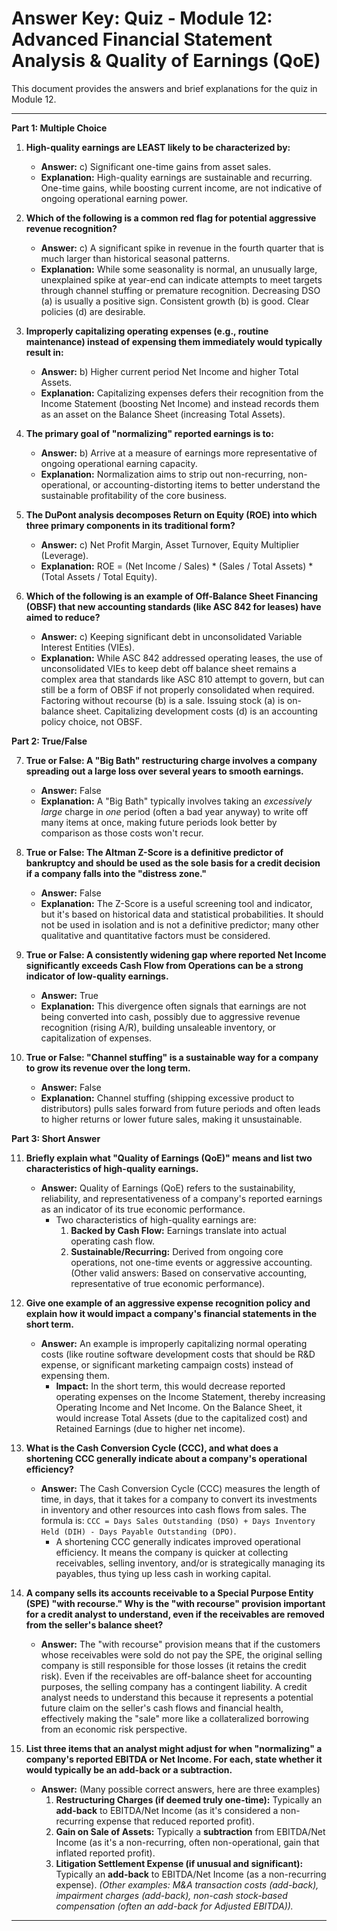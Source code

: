 # Answer Key: Quiz - Module 12: Advanced Financial Statement Analysis & Quality of Earnings (QoE)

This document provides the answers and brief explanations for the quiz in Module 12.

---

**Part 1: Multiple Choice**

1.  **High-quality earnings are LEAST likely to be characterized by:**
    *   **Answer:** c) Significant one-time gains from asset sales.
    *   **Explanation:** High-quality earnings are sustainable and recurring. One-time gains, while boosting current income, are not indicative of ongoing operational earning power.

2.  **Which of the following is a common red flag for potential aggressive revenue recognition?**
    *   **Answer:** c) A significant spike in revenue in the fourth quarter that is much larger than historical seasonal patterns.
    *   **Explanation:** While some seasonality is normal, an unusually large, unexplained spike at year-end can indicate attempts to meet targets through channel stuffing or premature recognition. Decreasing DSO (a) is usually a positive sign. Consistent growth (b) is good. Clear policies (d) are desirable.

3.  **Improperly capitalizing operating expenses (e.g., routine maintenance) instead of expensing them immediately would typically result in:**
    *   **Answer:** b) Higher current period Net Income and higher Total Assets.
    *   **Explanation:** Capitalizing expenses defers their recognition from the Income Statement (boosting Net Income) and instead records them as an asset on the Balance Sheet (increasing Total Assets).

4.  **The primary goal of "normalizing" reported earnings is to:**
    *   **Answer:** b) Arrive at a measure of earnings more representative of ongoing operational earning capacity.
    *   **Explanation:** Normalization aims to strip out non-recurring, non-operational, or accounting-distorting items to better understand the sustainable profitability of the core business.

5.  **The DuPont analysis decomposes Return on Equity (ROE) into which three primary components in its traditional form?**
    *   **Answer:** c) Net Profit Margin, Asset Turnover, Equity Multiplier (Leverage).
    *   **Explanation:** ROE = (Net Income / Sales) * (Sales / Total Assets) * (Total Assets / Total Equity).

6.  **Which of the following is an example of Off-Balance Sheet Financing (OBSF) that new accounting standards (like ASC 842 for leases) have aimed to reduce?**
    *   **Answer:** c) Keeping significant debt in unconsolidated Variable Interest Entities (VIEs).
    *   **Explanation:** While ASC 842 addressed operating leases, the use of unconsolidated VIEs to keep debt off balance sheet remains a complex area that standards like ASC 810 attempt to govern, but can still be a form of OBSF if not properly consolidated when required. Factoring without recourse (b) is a sale. Issuing stock (a) is on-balance sheet. Capitalizing development costs (d) is an accounting policy choice, not OBSF.

**Part 2: True/False**

7.  **True or False: A "Big Bath" restructuring charge involves a company spreading out a large loss over several years to smooth earnings.**
    *   **Answer:** False
    *   **Explanation:** A "Big Bath" typically involves taking an *excessively large* charge in *one* period (often a bad year anyway) to write off many items at once, making future periods look better by comparison as those costs won't recur.

8.  **True or False: The Altman Z-Score is a definitive predictor of bankruptcy and should be used as the sole basis for a credit decision if a company falls into the "distress zone."**
    *   **Answer:** False
    *   **Explanation:** The Z-Score is a useful screening tool and indicator, but it's based on historical data and statistical probabilities. It should not be used in isolation and is not a definitive predictor; many other qualitative and quantitative factors must be considered.

9.  **True or False: A consistently widening gap where reported Net Income significantly exceeds Cash Flow from Operations can be a strong indicator of low-quality earnings.**
    *   **Answer:** True
    *   **Explanation:** This divergence often signals that earnings are not being converted into cash, possibly due to aggressive revenue recognition (rising A/R), building unsaleable inventory, or capitalization of expenses.

10. **True or False: "Channel stuffing" is a sustainable way for a company to grow its revenue over the long term.**
    *   **Answer:** False
    *   **Explanation:** Channel stuffing (shipping excessive product to distributors) pulls sales forward from future periods and often leads to higher returns or lower future sales, making it unsustainable.

**Part 3: Short Answer**

11. **Briefly explain what "Quality of Earnings (QoE)" means and list two characteristics of high-quality earnings.**
    *   **Answer:** Quality of Earnings (QoE) refers to the sustainability, reliability, and representativeness of a company's reported earnings as an indicator of its true economic performance.
        *   Two characteristics of high-quality earnings are:
            1.  **Backed by Cash Flow:** Earnings translate into actual operating cash flow.
            2.  **Sustainable/Recurring:** Derived from ongoing core operations, not one-time events or aggressive accounting. (Other valid answers: Based on conservative accounting, representative of true economic performance).

12. **Give one example of an aggressive expense recognition policy and explain how it would impact a company's financial statements in the short term.**
    *   **Answer:** An example is improperly capitalizing normal operating costs (like routine software development costs that should be R&D expense, or significant marketing campaign costs) instead of expensing them.
        *   **Impact:** In the short term, this would decrease reported operating expenses on the Income Statement, thereby increasing Operating Income and Net Income. On the Balance Sheet, it would increase Total Assets (due to the capitalized cost) and Retained Earnings (due to higher net income).

13. **What is the Cash Conversion Cycle (CCC), and what does a shortening CCC generally indicate about a company's operational efficiency?**
    *   **Answer:** The Cash Conversion Cycle (CCC) measures the length of time, in days, that it takes for a company to convert its investments in inventory and other resources into cash flows from sales. The formula is: `CCC = Days Sales Outstanding (DSO) + Days Inventory Held (DIH) - Days Payable Outstanding (DPO)`.
        *   A shortening CCC generally indicates improved operational efficiency. It means the company is quicker at collecting receivables, selling inventory, and/or is strategically managing its payables, thus tying up less cash in working capital.

14. **A company sells its accounts receivable to a Special Purpose Entity (SPE) "with recourse." Why is the "with recourse" provision important for a credit analyst to understand, even if the receivables are removed from the seller's balance sheet?**
    *   **Answer:** The "with recourse" provision means that if the customers whose receivables were sold do not pay the SPE, the original selling company is still responsible for those losses (it retains the credit risk). Even if the receivables are off-balance sheet for accounting purposes, the selling company has a contingent liability. A credit analyst needs to understand this because it represents a potential future claim on the seller's cash flows and financial health, effectively making the "sale" more like a collateralized borrowing from an economic risk perspective.

15. **List three items that an analyst might adjust for when "normalizing" a company's reported EBITDA or Net Income. For each, state whether it would typically be an add-back or a subtraction.**
    *   **Answer:** (Many possible correct answers, here are three examples)
        1.  **Restructuring Charges (if deemed truly one-time):** Typically an **add-back** to EBITDA/Net Income (as it's considered a non-recurring expense that reduced reported profit).
        2.  **Gain on Sale of Assets:** Typically a **subtraction** from EBITDA/Net Income (as it's a non-recurring, often non-operational, gain that inflated reported profit).
        3.  **Litigation Settlement Expense (if unusual and significant):** Typically an **add-back** to EBITDA/Net Income (as a non-recurring expense).
        *(Other examples: M&A transaction costs (add-back), impairment charges (add-back), non-cash stock-based compensation (often an add-back for Adjusted EBITDA)).*

---
